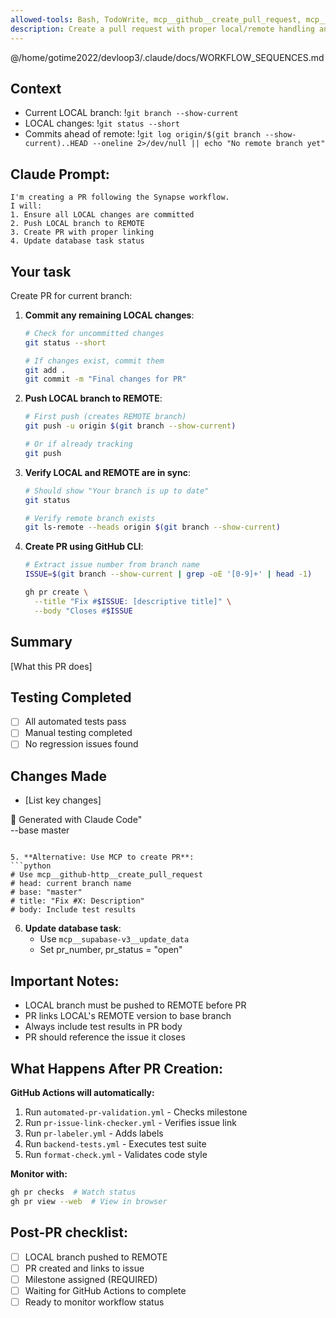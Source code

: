 ```yaml
---
allowed-tools: Bash, TodoWrite, mcp__github__create_pull_request, mcp__supabase-v3__update_data
description: Create a pull request with proper local/remote handling and Synapse workflow
---
```


@/home/gotime2022/devloop3/.claude/docs/WORKFLOW_SEQUENCES.md

## Context
- Current LOCAL branch: !`git branch --show-current`
- LOCAL changes: !`git status --short`
- Commits ahead of remote: !`git log origin/$(git branch --show-current)..HEAD --oneline 2>/dev/null || echo "No remote branch yet"`

## Claude Prompt:
```
I'm creating a PR following the Synapse workflow.
I will:
1. Ensure all LOCAL changes are committed
2. Push LOCAL branch to REMOTE
3. Create PR with proper linking
4. Update database task status
```

## Your task

Create PR for current branch:

1. **Commit any remaining LOCAL changes**:
   ```bash
   # Check for uncommitted changes
   git status --short
   
   # If changes exist, commit them
   git add .
   git commit -m "Final changes for PR"
   ```

2. **Push LOCAL branch to REMOTE**:
   ```bash
   # First push (creates REMOTE branch)
   git push -u origin $(git branch --show-current)
   
   # Or if already tracking
   git push
   ```

3. **Verify LOCAL and REMOTE are in sync**:
   ```bash
   # Should show "Your branch is up to date"
   git status
   
   # Verify remote branch exists
   git ls-remote --heads origin $(git branch --show-current)
   ```

4. **Create PR using GitHub CLI**:
   ```bash
   # Extract issue number from branch name
   ISSUE=$(git branch --show-current | grep -oE '[0-9]+' | head -1)
   
   gh pr create \
     --title "Fix #$ISSUE: [descriptive title]" \
     --body "Closes #$ISSUE

## Summary
[What this PR does]

## Testing Completed
- [ ] All automated tests pass
- [ ] Manual testing completed
- [ ] No regression issues found

## Changes Made
- [List key changes]

🤖 Generated with Claude Code" \
     --base master
   ```

5. **Alternative: Use MCP to create PR**:
   ```python
   # Use mcp__github-http__create_pull_request
   # head: current branch name
   # base: "master"
   # title: "Fix #X: Description"
   # body: Include test results
   ```

6. **Update database task**:
   - Use `mcp__supabase-v3__update_data`
   - Set pr_number, pr_status = "open"

## Important Notes:
- LOCAL branch must be pushed to REMOTE before PR
- PR links LOCAL's REMOTE version to base branch
- Always include test results in PR body
- PR should reference the issue it closes

## What Happens After PR Creation:

**GitHub Actions will automatically:**
1. Run `automated-pr-validation.yml` - Checks milestone
2. Run `pr-issue-link-checker.yml` - Verifies issue link
3. Run `pr-labeler.yml` - Adds labels
4. Run `backend-tests.yml` - Executes test suite
5. Run `format-check.yml` - Validates code style

**Monitor with:**
```bash
gh pr checks  # Watch status
gh pr view --web  # View in browser
```

## Post-PR checklist:
- [ ] LOCAL branch pushed to REMOTE
- [ ] PR created and links to issue
- [ ] Milestone assigned (REQUIRED)
- [ ] Waiting for GitHub Actions to complete
- [ ] Ready to monitor workflow status